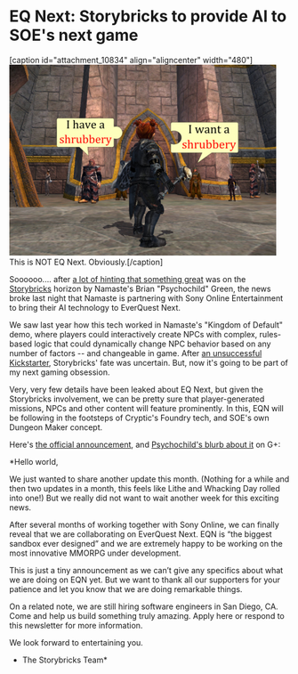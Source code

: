 # EQ Next: Storybricks to provide AI to SOE's next game

[caption id="attachment\_10834" align="aligncenter" width="480"][![This is NOT EQ Next. Obviously.](../uploads/2013/04/shrubbery-480x343.png)](../uploads/2013/04/shrubbery.png) This is NOT EQ Next. Obviously.[/caption]

Soooooo.... after [a lot of hinting that something great](https://plus.google.com/104424702290149874363/posts/feBCsWcWF7K) was on the [Storybricks](http://www.storybricks.com/) horizon by Namaste's Brian "Psychochild" Green, the news broke last night that Namaste is partnering with Sony Online Entertainment to bring their AI technology to EverQuest Next.

We saw last year how this tech worked in Namaste's "Kingdom of Default" demo, where players could interactively create NPCs with complex, rules-based logic that could dynamically change NPC behavior based on any number of factors -- and changeable in game. After [an unsuccessful Kickstarter](http://www.kickstarter.com/projects/storybricks/storybricks-the-mmorpg-storytelling-toolset), Storybricks' fate was uncertain. But, now it's going to be part of my next gaming obsession.

Very, very few details have been leaked about EQ Next, but given the Storybricks involvement, we can be pretty sure that player-generated missions, NPCs and other content will feature prominently. In this, EQN will be following in the footsteps of Cryptic's Foundry tech, and SOE's own Dungeon Maker concept.

Here's [the official announcement](http://us2.campaign-archive2.com/?u=7e1844ab69e151021701614fa&id=9a9284b20d&e=6c94745033), and [Psychochild's blurb about it](https://plus.google.com/104424702290149874363/posts/GXtziz1bej8) on G+:

*Hello world,
 
We just wanted to share another update this month. (Nothing for a while and then two updates in a month, this feels like Lithe and Whacking Day rolled into one!) But we really did not want to wait another week for this exciting news.
 
After several months of working together with Sony Online, we can finally reveal that we are collaborating on EverQuest Next. EQN is “the biggest sandbox ever designed” and we are extremely happy to be working on the most innovative MMORPG under development.
 
This is just a tiny announcement as we can’t give any specifics about what we are doing on EQN yet. But we want to thank all our supporters for your patience and let you know that we are doing remarkable things.
 
On a related note, we are still hiring software engineers in San Diego, CA. Come and help us build something truly amazing. Apply here or respond to this newsletter for more information.
 
 
We look forward to entertaining you.
 
- The Storybricks Team*
